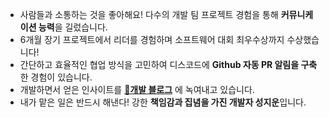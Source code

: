 - 사람들과 소통하는 것을 좋아해요! 다수의 개발 팀 프로젝트 경험을 통해 **커뮤니케이션 능력**을 길렀습니다.
- 6개월 장기 프로젝트에서 리더를 경험하며 소프트웨어 대회 최우수상까지 수상했습니다!
- 간단하고 효율적인 협업 방식을 고민하여 디스코드에 **Github 자동 PR 알림을 구축**한 경험이 있습니다.
- 개발하면서 얻은 인사이트를 **[🔗개발 블로그](https://nebulaisme.tistory.com/)** 에 녹여내고 있습니다.
- 내가 맡은 일은 반드시 해낸다! 강한 **책임감과 집념을 가진 개발자 성지운**입니다. 